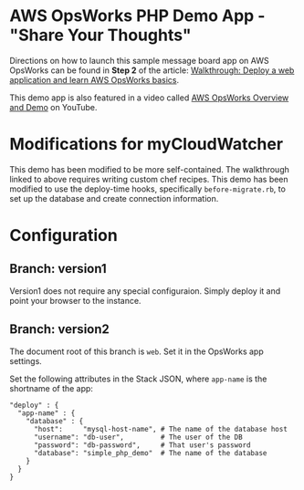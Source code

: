 # AWS OpsWorks PHP Demo App - "Share Your Thoughts"

Directions on how to launch this sample message board app on AWS OpsWorks can be found in **Step 2** of the article:
[Walkthrough: Deploy a web application and learn AWS OpsWorks basics](http://docs.aws.amazon.com/opsworks/latest/userguide/gettingstarted.walkthrough.phpapp.2.html).

This demo app is also featured in a video called [AWS OpsWorks Overview and Demo](http://www.youtube.com/watch?v=cj_LoG6C2xk) on YouTube.

# Modifications for myCloudWatcher

This demo has been modified to be more self-contained. The walkthrough linked to above requires writing custom
chef recipes. This demo has been modified to use the deploy-time hooks, specifically `before-migrate.rb`,
to set up the database and create connection information.

# Configuration

## Branch: version1

Version1 does not require any special configuraion. Simply deploy it and point your browser to the instance.

## Branch: version2

The document root of this branch is `web`. Set it in the OpsWorks app settings.

Set the following attributes in the Stack JSON, where `app-name` is the shortname
of the app:

    "deploy" : {
      "app-name" : {
        "database" : {
          "host":     "mysql-host-name", # The name of the database host
          "username": "db-user",         # The user of the DB
          "password": "db-password",     # That user's password
          "database": "simple_php_demo"  # The name of the database
        }
      }
    }
